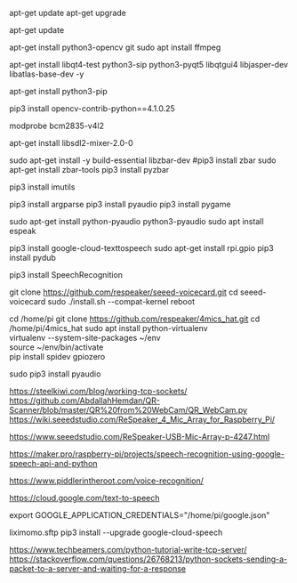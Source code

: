 apt-get update
apt-get upgrade

apt-get update

apt-get install python3-opencv git
sudo apt install ffmpeg

apt-get install libqt4-test python3-sip python3-pyqt5 libqtgui4 libjasper-dev libatlas-base-dev -y

apt-get install python3-pip

pip3 install opencv-contrib-python==4.1.0.25

modprobe bcm2835-v4l2

apt-get install libsdl2-mixer-2.0-0

sudo apt-get install -y build-essential libzbar-dev
#pip3 install zbar
sudo apt-get install zbar-tools
pip3 install pyzbar

pip3 install imutils

pip3 install argparse
pip3 install pyaudio
pip3 install pygame

sudo apt-get install python-pyaudio python3-pyaudio
sudo apt install espeak

pip3 install google-cloud-texttospeech
sudo apt-get install rpi.gpio
pip3 install pydub 

pip3 install SpeechRecognition

git clone https://github.com/respeaker/seeed-voicecard.git
cd seeed-voicecard
sudo ./install.sh --compat-kernel
reboot

cd /home/pi
git clone https://github.com/respeaker/4mics_hat.git
cd /home/pi/4mics_hat
sudo apt install python-virtualenv         
virtualenv --system-site-packages ~/env     
source ~/env/bin/activate                  
pip install spidev gpiozero      

sudo pip3 install pyaudio



https://steelkiwi.com/blog/working-tcp-sockets/
https://github.com/AbdallahHemdan/QR-Scanner/blob/master/QR%20from%20WebCam/QR_WebCam.py
https://wiki.seeedstudio.com/ReSpeaker_4_Mic_Array_for_Raspberry_Pi/

https://www.seeedstudio.com/ReSpeaker-USB-Mic-Array-p-4247.html

https://maker.pro/raspberry-pi/projects/speech-recognition-using-google-speech-api-and-python

https://www.piddlerintheroot.com/voice-recognition/



https://cloud.google.com/text-to-speech

export GOOGLE_APPLICATION_CREDENTIALS="/home/pi/google.json"

liximomo.sftp
pip3 install --upgrade google-cloud-speech




https://www.techbeamers.com/python-tutorial-write-tcp-server/
https://stackoverflow.com/questions/26768213/python-sockets-sending-a-packet-to-a-server-and-waiting-for-a-response
